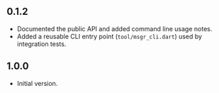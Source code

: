 ## 0.1.2

- Documented the public API and added command line usage notes.
- Added a reusable CLI entry point (`tool/msgr_cli.dart`) used by integration tests.

## 1.0.0

- Initial version.
